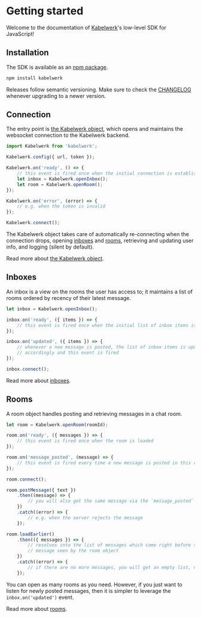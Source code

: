 # Getting started

Welcome to the documentation of [Kabelwerk](https://kabelwerk.io)'s low-level SDK for JavaScript!

## Installation

The SDK is available as an [npm package](https://www.npmjs.com/package/kabelwerk).

```bash npm2yarn
npm install kabelwerk
```

Releases follow semantic versioning. Make sure to check the [CHANGELOG](https://github.com/kabelwerk/sdk-js/blob/master/CHANGELOG.md) whenever upgrading to a newer version.

## Connection

The entry point is [the Kabelwerk object](./kabelwerk.md), which opens and maintains the websocket connection to the Kabelwerk backend.

```js
import Kabelwerk from 'kabelwerk';

Kabelwerk.config({ url, token });

Kabelwerk.on('ready', () => {
    // this event is fired once when the initial connection is established
    let inbox = Kabelwerk.openInbox();
    let room = Kabelwerk.openRoom();
});

Kabelwerk.on('error', (error) => {
    // e.g. when the token is invalid
});

Kabelwerk.connect();
```

The Kabelwerk object takes care of automatically re-connecting when the connection drops, opening [inboxes](./inboxes.md) and [rooms](./rooms.md), retrieving and updating user info, and logging (silent by default).

Read more about [the Kabelwerk object](./kabelwerk.md).

## Inboxes

An inbox is a view on the rooms the user has access to; it maintains a list of rooms ordered by recency of their latest message.

```js
let inbox = Kabelwerk.openInbox();

inbox.on('ready', ({ items }) => {
    // this event is fired once when the initial list of inbox items is loaded
});

inbox.on('updated', ({ items }) => {
    // whenever a new message is posted, the list of inbox items is updated
    // accordingly and this event is fired
});

inbox.connect();
```

Read more about [inboxes](./inboxes.md).

## Rooms

A room object handles posting and retrieving messages in a chat room.

```js
let room = Kabelwerk.openRoom(roomId);

room.on('ready', ({ messages }) => {
    // this event is fired once when the room is loaded
});

room.on('message_posted', (message) => {
    // this event is fired every time a new message is posted in this room
});

room.connect();

room.postMessage({ text })
    .then((message) => {
        // you will also get the same message via the `message_posted` event
    })
    .catch((error) => {
        // e.g. when the server rejects the message
    });

room.loadEarlier()
    .then(({ messages }) => {
        // resolves into the list of messages which come right before the earliest
        // message seen by the room object
    })
    .catch((error) => {
        // if there are no more messages, you will get an empty list, not an error
    });
```

You can open as many rooms as you need. However, if you just want to listen for newly posted messages, then it is simpler to leverage the `inbox.on('updated')` event.

Read more about [rooms](./rooms.md).
